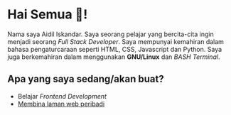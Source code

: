 # Hai Semua 👋!

Nama saya Aidil Iskandar. Saya seorang pelajar yang bercita-cita ingin menjadi seorang *Full Stack Developer*. Saya mempunyai kemahiran dalam bahasa pengaturcaraan seperti HTML, CSS, Javascript dan Python. Saya juga berkemahiran dalam menggunakan **GNU/Linux** dan *BASH Terminal*.

## Apa yang saya sedang/akan buat?
- Belajar *Frontend Development*
- [Membina laman web peribadi](https://aidil-sekandar.github.io "Aidil Iskandar")
